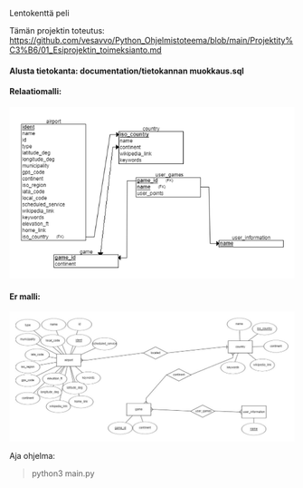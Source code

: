 Lentokenttä peli


Tämän projektin toteutus: https://github.com/vesavvo/Python_Ohjelmistoteema/blob/main/Projektity%C3%B6/01_Esiprojektin_toimeksianto.md





#### Alusta tietokanta:  documentation/tietokannan muokkaus.sql

#### Relaatiomalli:
![kuva](https://github.com/andrew-karppinen/Lentokonepeli/blob/main/documentation/relaatiomalli.png)


#### Er malli:
![kuva](https://github.com/andrew-karppinen/Lentokonepeli/blob/main/documentation/er%20malli.jpg)

Aja ohjelma:
> python3 main.py
